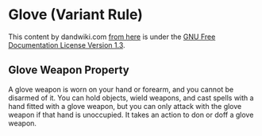 # Glove (Variant Rule)

This content by dandwiki.com [from here](https://www.dandwiki.com/wiki/Glove_(5e_Variant_Rule)) is under the [GNU Free Documentation License Version 1.3](fdl-1.3.md).

## Glove Weapon Property
A glove weapon is worn on your hand or forearm, and you cannot be disarmed of it. You can hold objects, wield weapons, and cast spells with a hand fitted with a glove weapon, but you can only attack with the glove weapon if that hand is unoccupied. It takes an action to don or doff a glove weapon.

